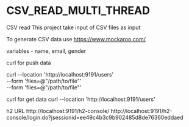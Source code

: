 # CSV_READ_MULTI_THREAD
CSV read 
This project take input of CSV files as input

To generate CSV data use https://www.mockaroo.com/

variables - name, email, gender

curl for push data

curl --location 'http://localhost:9191/users' \
--form 'files=@"/path/to/file"' \
--form 'files=@"/path/to/file"'

curl for get data 
curl --location 'http://localhost:9191/users'

h2 URL
http://localhost:9191/h2-console/
http://localhost:9191/h2-console/login.do?jsessionid=ee49c4b3c9b902485d8de76360eddaed

